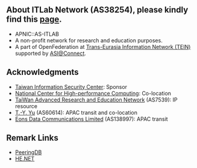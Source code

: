 ## About ITLab Network (AS38254), please kindly find this [page](https://network.pwtsai.im).
* APNIC::AS-ITLAB
* A non-profit network for research and education purposes.
* A part of OpenFederation at [Trans-Eurasia Information Network (TEIN)](https://www.tein3.net/) supported by [ASI@Connect](https://www.tein.asia/).

## Acknowledgments
* [Taiwan Information Security Center](https://www.twisc.org/): Sponsor
* [National Center for High-performance Computing](https://www.nchc.org.tw/): Co-location
* [TaiWan Advanced Research and Education Network](https://www.twaren.net/english/) (AS7539): IP resource
* [T.-Y. Yu](https://network.steveyi.net/) (AS60614): APAC transit and co-location
* [Eons Data Communications Limited](#) (AS138997): APAC transit

## Remark Links
* [PeeringDB](https://www.peeringdb.com/asn/38254/)  
* [HE.NET](https://bgp.he.net/AS38254)  
